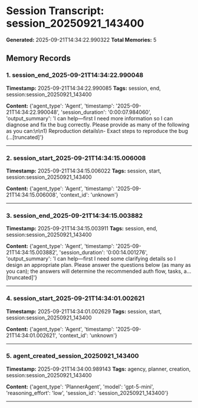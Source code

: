 # Session Transcript: session_20250921_143400

**Generated:** 2025-09-21T14:34:22.990322
**Total Memories:** 5

## Memory Records

### 1. session_end_2025-09-21T14:34:22.990048

**Timestamp:** 2025-09-21T14:34:22.990085
**Tags:** session, end, session:session_20250921_143400

**Content:** {'agent_type': 'Agent', 'timestamp': '2025-09-21T14:34:22.990048', 'session_duration': '0:00:07.984060', 'output_summary': 'I can help—first I need more information so I can diagnose and fix the bug correctly. Please provide as many of the following as you can:\n\n1) Reproduction details\n- Exact steps to reproduce the bug (...[truncated]'}

---

### 2. session_start_2025-09-21T14:34:15.006008

**Timestamp:** 2025-09-21T14:34:15.006022
**Tags:** session, start, session:session_20250921_143400

**Content:** {'agent_type': 'Agent', 'timestamp': '2025-09-21T14:34:15.006008', 'context_id': 'unknown'}

---

### 3. session_end_2025-09-21T14:34:15.003882

**Timestamp:** 2025-09-21T14:34:15.003911
**Tags:** session, end, session:session_20250921_143400

**Content:** {'agent_type': 'Agent', 'timestamp': '2025-09-21T14:34:15.003882', 'session_duration': '0:00:14.001276', 'output_summary': 'I can help—first I need some clarifying details so I design an appropriate plan. Please answer the questions below (as many as you can); the answers will determine the recommended auth flow, tasks, a...[truncated]'}

---

### 4. session_start_2025-09-21T14:34:01.002621

**Timestamp:** 2025-09-21T14:34:01.002629
**Tags:** session, start, session:session_20250921_143400

**Content:** {'agent_type': 'Agent', 'timestamp': '2025-09-21T14:34:01.002621', 'context_id': 'unknown'}

---

### 5. agent_created_session_20250921_143400

**Timestamp:** 2025-09-21T14:34:00.989143
**Tags:** agency, planner, creation, session:session_20250921_143400

**Content:** {'agent_type': 'PlannerAgent', 'model': 'gpt-5-mini', 'reasoning_effort': 'low', 'session_id': 'session_20250921_143400'}

---

